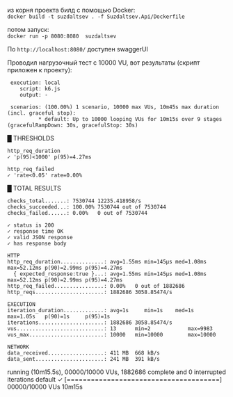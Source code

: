 из корня проекта билд с помощью Docker: \
`docker build -t suzdaltsev . -f Suzdaltsev.Api/Dockerfile` 

потом запуск:\
`docker run -p 8080:8080  suzdaltsev`

По `http://localhost:8080/` доступен swaggerUI

Проводил нагрузочный тест с 10000 VU, вот результаты (скрипт приложен к проекту):


     execution: local
        script: k6.js
        output: -

     scenarios: (100.00%) 1 scenario, 10000 max VUs, 10m45s max duration (incl. graceful stop):
              * default: Up to 10000 looping VUs for 10m15s over 9 stages (gracefulRampDown: 30s, gracefulStop: 30s)



█ THRESHOLDS

    http_req_duration
    ✓ 'p(95)<1000' p(95)=4.27ms

    http_req_failed
    ✓ 'rate<0.05' rate=0.00%


█ TOTAL RESULTS

    checks_total.......: 7530744 12235.418958/s
    checks_succeeded...: 100.00% 7530744 out of 7530744
    checks_failed......: 0.00%   0 out of 7530744

    ✓ status is 200
    ✓ response time OK
    ✓ valid JSON response
    ✓ has response body

    HTTP
    http_req_duration..............: avg=1.55ms min=145µs med=1.08ms max=52.12ms p(90)=2.99ms p(95)=4.27ms
      { expected_response:true }...: avg=1.55ms min=145µs med=1.08ms max=52.12ms p(90)=2.99ms p(95)=4.27ms
    http_req_failed................: 0.00%   0 out of 1882686
    http_reqs......................: 1882686 3058.85474/s

    EXECUTION
    iteration_duration.............: avg=1s     min=1s    med=1s     max=1.05s   p(90)=1s     p(95)=1s    
    iterations.....................: 1882686 3058.85474/s
    vus............................: 13      min=2            max=9983 
    vus_max........................: 10000   min=10000        max=10000

    NETWORK
    data_received..................: 411 MB  668 kB/s
    data_sent......................: 241 MB  391 kB/s




running (10m15.5s), 00000/10000 VUs, 1882686 complete and 0 interrupted iterations
default ✓ [======================================] 00000/10000 VUs  10m15s